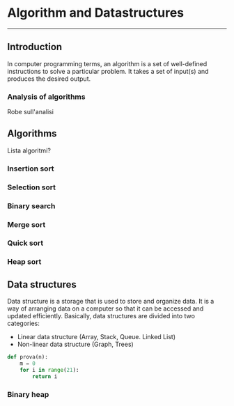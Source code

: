 # Algorithm and Datastructures
---
## Introduction
In computer programming terms, an algorithm is a set of well-defined instructions to solve a particular problem. It takes a set of input(s) and produces the desired output.

 ### Analysis of algorithms
 Robe sull'analisi

## Algorithms
Lista algoritmi?

 ### Insertion sort
 ### Selection sort
 ### Binary search
 ### Merge sort
 ### Quick sort
 ### Heap sort

## Data structures
Data structure is a storage that is used to store and organize data. It is a way of arranging data on a computer so that it can be accessed and updated efficiently.
Basically, data structures are divided into two categories:
- Linear data structure (Array, Stack, Queue. Linked List)
- Non-linear data structure (Graph, Trees)

 ```python
 def prova(n):
     m = 0
     for i in range(21):
         return i
 ```

 ### Binary heap
 ### 
 ### 
 ### 
 ### 